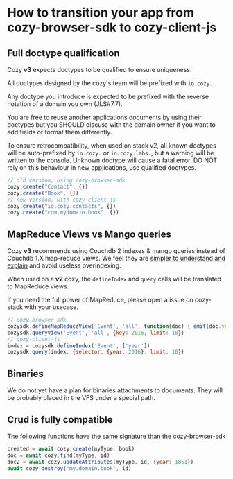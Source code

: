# How to transition your app from cozy-browser-sdk to cozy-client-js

## Full doctype qualification

Cozy **v3** expects doctypes to be qualified to ensure uniqueness.

All doctypes designed by the cozy's team will be prefixed with `io.cozy.`

Any doctype you introduce is expected to be prefixed with the reverse notation of a domain you own (JLS#7.7).

You are free to reuse another applications documents by using their doctypes but you SHOULD discuss with the domain owner if you want to add fields or format them differently.

To ensure retrocompatibility, when used on stack v2, all known doctypes will be auto-prefixed by `io.cozy.` or `io.cozy.labs.`, but a warning will be written to the console. Unknown doctype will cause a fatal error. DO NOT rely on this behaviour in new applications, use qualified doctypes.


```javascript
// old version, using cozy-browser-sdk
cozy.create("Contact", {})
cozy.create("Book", {})
// new version, with cozy-client-js
cozy.create("io.cozy.contacts", {})
cozy.create("com.mydomain.book", {})
```

## MapReduce Views vs Mango queries

Cozy **v3** recommends using Couchdb 2 indexes & mango queries instead of Couchdb 1.X map-reduce views. We feel they are [simpler to understand and explain](http://cozy.github.io/cozy-browser-sdk/tutorial-mapreduce.html) and avoid useless overindexing.

When used on a **v2** cozy, the `defineIndex` and `query` calls will be translated to MapReduce views.

If you need the full power of MapReduce, please open a issue on cozy-stack with your usecase.

```javascript
// cozy-browser-sdk
cozysdk.defineMapReduceView('Event', 'all', function(doc) { emit(doc.year); })
cozysdk.queryView('Event', 'all', {key: 2016, limit: 10})
// cozy-client-js
index = cozysdk.defineIndex('Event', ['year'])
cozysdk.query(index, {selector: {year: 2016}, limit: 10})

```

## Binaries

We do not yet have a plan for binaries attachments to documents.
They will be probably placed in the VFS under a special path.

## Crud is fully compatible

The following functions have the same signature than the cozy-browser-sdk
```javascript
created = await cozy.create(myType, book)
doc = await cozy.find(myType, id)
doc2 = await cozy.updateAttributes(myType, id, {year: 1851})
await cozy.destroy("my.domain.book", id)
```
